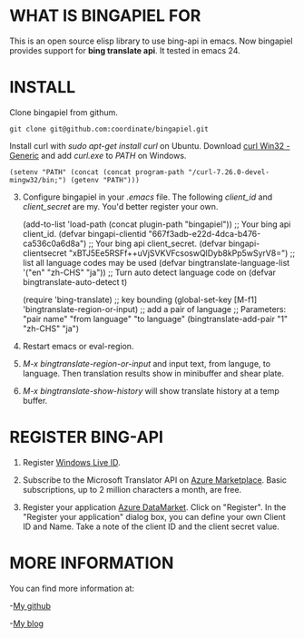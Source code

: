 WHAT IS BINGAPIEL FOR
==========

This is an open source elisp library to use bing-api in emacs.
Now bingapiel provides support for **bing translate api**.
It tested in emacs 24.

INSTALL
==========

Clone bingapiel from githum.

    git clone git@github.com:coordinate/bingapiel.git

Install curl with *sudo apt-get install curl* on Ubuntu. Download
[curl Win32 - Generic](http://curl.haxx.se/gknw.net/7.26.0/dist-w32/curl-7.26.0-devel-mingw32.zip)
and add *curl.exe* to *PATH* on Windows.

    (setenv "PATH" (concat (concat program-path "/curl-7.26.0-devel-mingw32/bin;") (getenv "PATH")))

3. Configure bingapiel in your *.emacs* file. The following *client_id* and
*client_secret* are my. You'd better register your own.

    (add-to-list 'load-path (concat plugin-path "bingapiel"))
    ;; Your bing api client_id.
    (defvar bingapi-clientid "667f3adb-e22d-4dca-b476-ca536c0a6d8a")
    ;; Your bing api client_secret.
    (defvar bingapi-clientsecret "xBTJ5Ee5RSFf++uVjSVKVFcsoswQlDyb8kPp5wSyrV8=")
    ;; list all language codes may be used
    (defvar bingtranslate-language-list '("en" "zh-CHS" "ja"))
    ;; Turn auto detect language code on
    (defvar bingtranslate-auto-detect t)

    (require 'bing-translate)
    ;; key bounding
    (global-set-key [M-f1] 'bingtranslate-region-or-input)
    ;; add a pair of language
    ;; Parameters: "pair name" "from language" "to language"
    (bingtranslate-add-pair "1" "zh-CHS" "ja")

4. Restart emacs or eval-region.

5. *M-x bingtranslate-region-or-input* and input text, from languge,
to language. Then translation results show in minibuffer and shear
plate.

6. *M-x bingtranslate-show-history* will show translate history at a
temp buffer.

REGISTER BING-API
==========

1. Register [Windows Live ID](https://signup.live.com/signup.aspx).

2. Subscribe to the Microsoft Translator API on
[Azure Marketplace](http://go.microsoft.com/?linkid=9782667). Basic
subscriptions, up to 2 million characters a month, are free.

3. Register your application
[Azure DataMarket](https://datamarket.azure.com/developer/applications/).
Click on "Register". In the "Register your application" dialog box,
you can define your own Client ID and Name. Take a note of the client
ID and the client secret value.

MORE INFORMATION
==========

You can find more information at:

-[My github](http://github)

-[My blog](http://coordinate.sinaapp.com)
